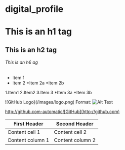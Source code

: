 # digital_profile
# This is an h1 tag
## This is an h2 tag
###### This is an h6 ag


* Item 1
* Item 2
  *Item 2a
  *Item 2b

1.Item1
2.Item2
3.Item 3
  *Item 3a
  *Item 3b

![GitHub Logo}(/images/logo.png)
Format: ![Alt Text](https://encrypted-tbn0.gstatic.com/images?q=tbn:ANd9GcTrOZ-iBesLAPOuTuSe__FgMwimBL8JZg9llQ&usqp=CAU)

http://github.com-automatic![GitHub](http://github.com) 

First Header   |  Second Header
------------   |  ------------
Content cell 1  | Content cell 2
Content column 1 | Content column 2
